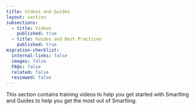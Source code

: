 ```yaml
---
title: Videos and Guides
layout: section
subsections:
  - title: Videos
    published: true
  - title: Guides and Best Practices
    published: true
migration-checklist:
  internal-links: false
  images: false
  FAQs: false
  related: false
  reviewed: false
---
```


This section contains training videos to help you get started with Smartling and Guides to help you get the most out of Smartling.
